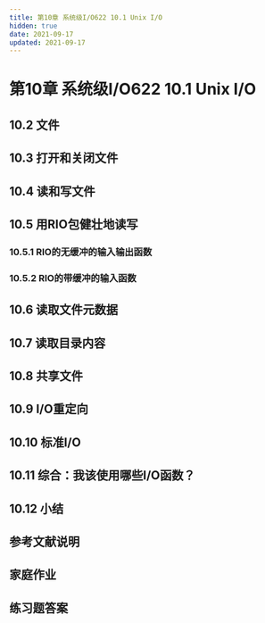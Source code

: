 ```yaml
---
title: 第10章 系统级I/O622 10.1 Unix I/O
hidden: true
date: 2021-09-17
updated: 2021-09-17
---
```


# 第10章 系统级I/O622 10.1 Unix I/O

## 10.2 文件

## 10.3 打开和关闭文件

## 10.4 读和写文件

## 10.5 用RIO包健壮地读写

### 10.5.1 RIO的无缓冲的输入输出函数

### 10.5.2 RIO的带缓冲的输入函数

## 10.6 读取文件元数据

## 10.7 读取目录内容

## 10.8 共享文件

## 10.9 I/O重定向

## 10.10 标准I/O

## 10.11 综合：我该使用哪些I/O函数？

## 10.12 小结

## 参考文献说明

## 家庭作业

## 练习题答案
